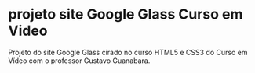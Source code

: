 # projeto site Google Glass Curso em Video
 Projeto do site Google Glass cirado no curso HTML5 e CSS3 do Curso em Vídeo com o professor Gustavo Guanabara.
